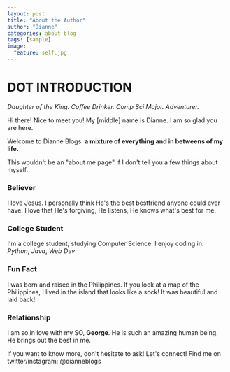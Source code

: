 ```yaml
---
layout: post
title: "About the Author"
author: "Dianne"
categories: about blog
tags: [sample]
image:
  feature: self.jpg
---
```

# DOT INTRODUCTION
 *Daughter of the King. Coffee Drinker. Comp Sci Major. Adventurer.*

Hi there! Nice to meet you! My [middle] name is Dianne. I am so glad you are here.

Welcome to Dianne Blogs: **a mixture of everything and in betweens of my life.**

This wouldn't be an "about me page" if I don't tell you a few things about myself.

### Believer
I love Jesus. I personally think He's the best bestfriend anyone could ever have. I love that He's forgiving, He listens, He knows what's best for me.

### College Student
I'm a college student, studying Computer Science. I enjoy coding in: *Python*, *Java*, *Web Dev*

### Fun Fact
I was born and raised in the Philippines. If you look at a map of the Philippines, I lived in the island that looks like a sock! It was beautiful and laid back!

### Relationship
I am so in love with my SO, **George**. He is such an amazing human being. He brings out the best in me.

If you want to know more, don't hesitate to ask!
Let's connect! Find me on twitter/instagram: @dianneblogs